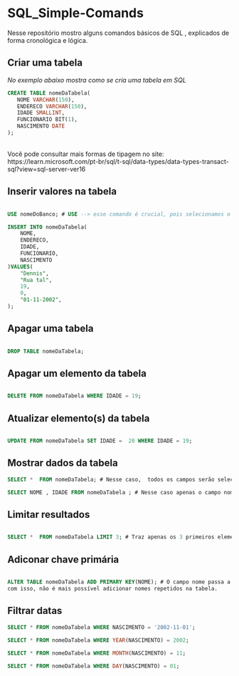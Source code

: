 # SQL_Simple-Comands
Nesse repositório mostro alguns comandos básicos de SQL , explicados de forma cronológica e lógica.


## Criar uma tabela 

 *No exemplo abaixo mostra como se cria uma tabela em SQL* <br>
 ```SQL
CREATE TABLE nomeDaTabela(
	NOME VARCHAR(150),
	ENDERECO VARCHAR(150),
	IDADE SMALLINT,
	FUNCIONARIO BIT(1),
	NASCIMENTO DATE
);
```
<br>
Você pode consultar mais formas de tipagem no site: 
<br>
https://learn.microsoft.com/pt-br/sql/t-sql/data-types/data-types-transact-sql?view=sql-server-ver16

## Inserir valores na tabela 

```SQL

USE nomeDoBanco; # USE --> esse comando é crucial, pois selecionamos o banco de dados com ele , antes de tudo.

INSERT INTO nomeDaTabela(
	NOME,
	ENDERECO,
	IDADE,
	FUNCIONARIO,
	NASCIMENTO
)VALUES(
	"Dennis",
	"Rua tal",
	19,
	0,
	"01-11-2002",
);
```

## Apagar uma tabela

```SQL

DROP TABLE nomeDaTabela;

```

## Apagar um elemento da tabela

```SQL

DELETE FROM nomeDaTabela WHERE IDADE = 19;

```

## Atualizar elemento(s) da tabela 

```SQL

UPDATE FROM nomeDaTabela SET IDADE =  20 WHERE IDADE = 19;

```

## Mostrar dados da tabela

```SQL
SELECT *  FROM nomeDaTabela; # Nesse caso,  todos os campos serão selecionados.

SELECT NOME , IDADE FROM nomeDaTabela ; # Nesse caso apenas o campo nome e idade serão selecionados.
```

## Limitar resultados
```SQL

SELECT *  FROM nomeDaTabela LIMIT 3; # Traz apenas os 3 primeiros elementos de acordo com a ordenação.

```
## Adiconar chave primária 

```SQL

ALTER TABLE nomeDaTabela ADD PRIMARY KEY(NOME); # O campo nome passa a ser a chave primária agora e 
com isso, não é mais possível adicionar nomes repetidos na tabela.

```


## Filtrar datas

```SQL
SELECT * FROM nomeDaTabela WHERE NASCIMENTO = '2002-11-01';

SELECT * FROM nomeDaTabela WHERE YEAR(NASCIMENTO) = 2002;
 
SELECT * FROM nomeDaTabela WHERE MONTH(NASCIMENTO) = 11;

SELECT * FROM nomeDaTabela WHERE DAY(NASCIMENTO) = 01;
```
